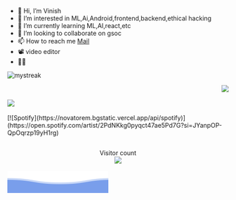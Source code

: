 - 👋 Hi, I’m Vinish
- 👀 I’m interested in ML,Ai,Android,frontend,backend,ethical hacking
- 🌱 I’m currently learning ML,AI,react,etc
- 💞️ I’m looking to collaborate on gsoc
- 📫 How to reach me [Mail](vinishas786@gmail.com)
- 📽 video editor
- 👨‍🎓


<p>
  <img src="https://github-readme-streak-stats.herokuapp.com/?user=vinishhub&theme=tokyonight" alt="mystreak"/>
  </p>
  
<p align="right">
  <a href="https://github.com/vinishhub">
    <span>
 <img height="48%" src="https://github-readme-stats.vercel.app/api?username=vinishhub&include_all_commits=true&count_private=true&show_icons=true&line_height=20&title_color=7A7ADB&icon_color=2234AE&text_color=D3D3D3&bg_color=0,000000,130F40">
      <p>
   <img height="180em" src="https://github-readme-stats.vercel.app/api/top-langs/?username=vinishhub&hide=java&layout=compact&&theme=tokyonight">
    </span></a>
  </p>
</p>


<p>
  [![Spotify](https://novatorem.bgstatic.vercel.app/api/spotify)](https://open.spotify.com/artist/2PdNKkg0pyqct47ae5Pd7G?si=JYanpOP-QpOqrzp19yH1rg)
  </p>

<!---
vinishhub/vinishhub is a ✨ special ✨ repository because its `README.md` (this file) appears on your GitHub profile.
You can click the Preview link to take a look at your changes.
--->
##
<p align="center"> 
  Visitor count<br>
  <img src="https://profile-counter.glitch.me/vinishhub/count.svg" />
</p>


![](https://github.com/arpit0891/arpit0891/blob/main/assets/bottom_header.svg)
